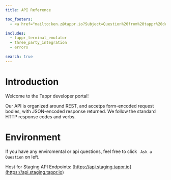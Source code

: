 ```yaml
---
title: API Reference

toc_footers:
  - <a href="mailto:ken.z@tappr.io?Subject=Question%20from%20tappr%20developer%20site" target="_top">Ask a Question</a>

includes:
  - tappr_terminal_emulator
  - three_party_integration
  - errors

search: true
---
```


# Introduction

Welcome to the Tappr developer portal! 

Our API is organized around REST, and accetps form-encoded request bodies, with JSON-encoded response returned. We follow the standard HTTP response codes and verbs.

# Environment
<aside class="notice">
If you have any enviromental or api questions, feel free to click <code> Ask a Question</code> on left.
</aside>

Host for Staging API Endpoints: [https://api.staging.tappr.io](<https://api.staging.tappr.io>)
